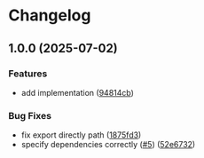 # Changelog

## 1.0.0 (2025-07-02)


### Features

* add implementation ([94814cb](https://github.com/Omochice/vite-plugin-inject-readme/commit/94814cb5047747e74b27fab6a3e45526376fceaf))


### Bug Fixes

* fix export directly path ([1875fd3](https://github.com/Omochice/vite-plugin-inject-readme/commit/1875fd3391e9b05789a00132e583c118ff8f0bd9))
* specify dependencies correctly ([#5](https://github.com/Omochice/vite-plugin-inject-readme/issues/5)) ([52e6732](https://github.com/Omochice/vite-plugin-inject-readme/commit/52e67320efab46dd722dfe223d6fa6bd1691e900))
